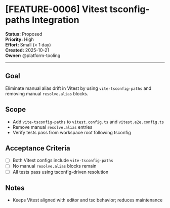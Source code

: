# [FEATURE-0006] Vitest tsconfig-paths Integration

**Status:** Proposed  
**Priority:** High  
**Effort:** Small (< 1 day)  
**Created:** 2025-10-21  
**Owner:** @platform-tooling

---

## Goal
Eliminate manual alias drift in Vitest by using `vite-tsconfig-paths` and removing manual `resolve.alias` blocks.

## Scope
- Add `vite-tsconfig-paths` to `vitest.config.ts` and `vitest.e2e.config.ts`
- Remove manual `resolve.alias` entries
- Verify tests pass from workspace root following tsconfig

## Acceptance Criteria
- [ ] Both Vitest configs include `vite-tsconfig-paths`
- [ ] No manual `resolve.alias` blocks remain
- [ ] All tests pass using tsconfig-driven resolution

## Notes
- Keeps Vitest aligned with editor and tsc behavior; reduces maintenance


